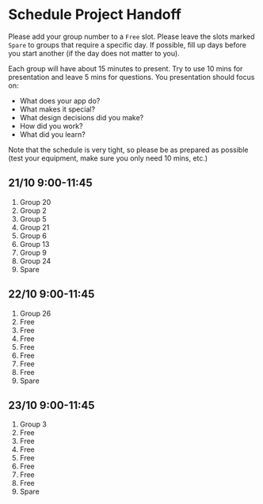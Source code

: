 # Schedule Project Handoff

Please add your group number to a `Free` slot. Please leave the slots marked `Spare` to groups that require a specific day. If possible, fill up days before you start another (if the day does not matter to you).

Each group will have about 15 minutes to present. Try to use 10 mins for presentation and leave 5 mins for questions. You presentation should focus on:

- What does your app do?
- What makes it special?
- What design decisions did you make?
- How did you work?
- What did you learn?

Note that the schedule is very tight, so please be as prepared as possible (test your equipment, make sure you only need 10 mins, etc.)

## 21/10 9:00-11:45

1. Group 20
2. Group 2
3. Group 5
4. Group 21
5. Group 6
6. Group 13
7. Group 9
8. Group 24
9. Spare

## 22/10 9:00-11:45

1. Group 26
2. Free
3. Free
4. Free
5. Free
6. Free
7. Free
8. Free
9. Spare

## 23/10 9:00-11:45

1. Group 3
2. Free
3. Free
4. Free
5. Free
6. Free
7. Free
8. Free
9. Spare
